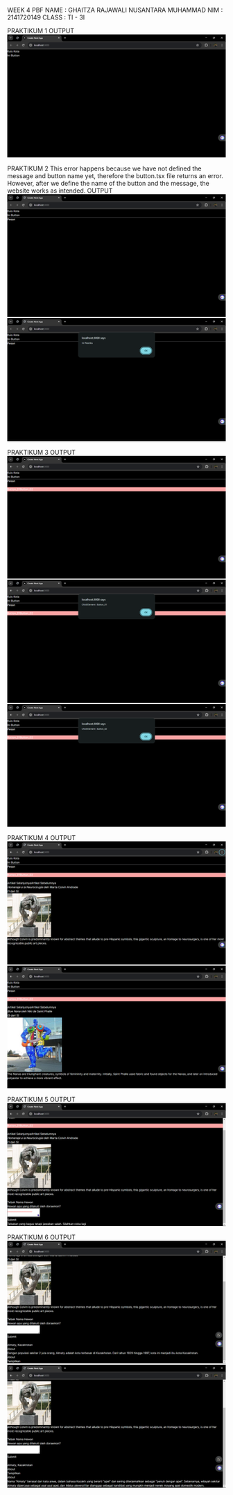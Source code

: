 WEEK 4 PBF
NAME        : GHAITZA RAJAWALI NUSANTARA MUHAMMAD
NIM         : 2141720149
CLASS       : TI - 3I

PRAKTIKUM 1
OUTPUT
![Praktikum_1](asets/image/Praktikum_1.png)

PRAKTIKUM 2
This error happens because we have not defined the message and button name yet, therefore the button.tsx file returns an error. However, after we define the name of the button and the message, the website works as intended.
OUTPUT
![Praktikum_2](asets/image/Praktikum_2.1.png)
![Praktikum_2](asets/image/Praktikum_2.2.png)

PRAKTIKUM 3
OUTPUT
![Praktikum_3](asets/image/Praktikum_3.1.png)
![Praktikum_3](asets/image/Praktikum_3.2.png)
![Praktikum_3](asets/image/Praktikum_3.3.png)

PRAKTIKUM 4
OUTPUT
![Praktikum_4](asets/image/Praktikum_4.1.png)
![Praktikum_4](asets/image/Praktikum_4.2.png)

PRAKTIKUM 5
OUTPUT
![Praktikum_5](asets/image/Praktikum_5.png)

PRAKTIKUM 6
OUTPUT
![Praktikum_6](asets/image/Praktikum_6.1.png)
![Praktikum_6](asets/image/Praktikum_6.2.png)